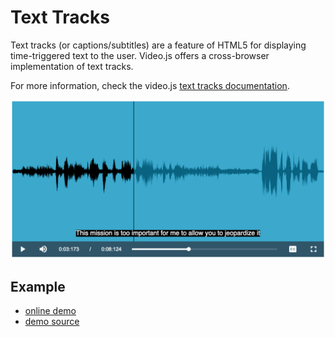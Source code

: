 # Text Tracks

Text tracks (or captions/subtitles) are a feature of HTML5 for displaying
time-triggered text to the user. Video.js offers a cross-browser implementation
of text tracks.

For more information, check the video.js
[text tracks documentation](https://github.com/videojs/video.js/blob/master/docs/guides/text-tracks.md).

![Text tracks screenshot](img/text-tracks.png?raw=true "Text tracks screenshot")

## Example

- [online demo](https://collab-project.github.io/videojs-wavesurfer/examples/texttrack.html)
- [demo source](https://github.com/collab-project/videojs-wavesurfer/blob/master/examples/texttrack.html)
